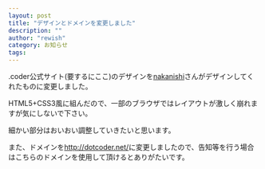 ```yaml
---
layout: post
title: "デザインとドメインを変更しました"
description: ""
author: "rewish"
category: お知らせ
tags:
---
```

<p>.coder公式サイト(要するにここ)のデザインを<a href="http://yusukenakanishi.com">nakanishi</a>さんがデザインしてくれたものに変更しました。</p>
<p>HTML5+CSS3風に組んだので、一部のブラウザではレイアウトが激しく崩れますが気にしないで下さい。</p>
<p>細かい部分はおいおい調整していきたいと思います。</p>
<p>また、ドメインを<a href="http://dotcoder.net/">http://dotcoder.net/</a>に変更しましたので、告知等を行う場合はこちらのドメインを使用して頂けるとありがたいです。</p>
